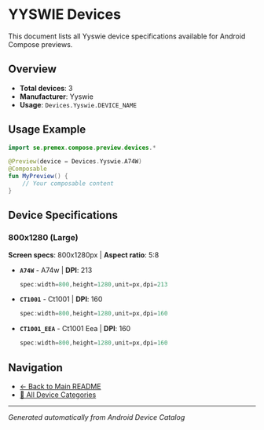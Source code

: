 # YYSWIE Devices

This document lists all Yyswie device specifications available for Android Compose previews.

## Overview

- **Total devices**: 3
- **Manufacturer**: Yyswie
- **Usage**: `Devices.Yyswie.DEVICE_NAME`

## Usage Example

```kotlin
import se.premex.compose.preview.devices.*

@Preview(device = Devices.Yyswie.A74W)
@Composable
fun MyPreview() {
    // Your composable content
}
```

## Device Specifications

### 800x1280 (Large)

**Screen specs**: 800x1280px | **Aspect ratio**: 5:8

- **`A74W`** - A74w | **DPI**: 213
  ```kotlin
  spec:width=800,height=1280,unit=px,dpi=213
  ```

- **`CT1001`** - Ct1001 | **DPI**: 160
  ```kotlin
  spec:width=800,height=1280,unit=px,dpi=160
  ```

- **`CT1001_EEA`** - Ct1001 Eea | **DPI**: 160
  ```kotlin
  spec:width=800,height=1280,unit=px,dpi=160
  ```

## Navigation

- [← Back to Main README](../../README.md)
- [📱 All Device Categories](../README.md)

---
*Generated automatically from Android Device Catalog*
